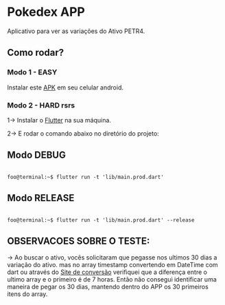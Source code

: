 # Pokedex APP

Aplicativo para ver as variações do Ativo PETR4.

## Como rodar?
### Modo 1 - EASY

Instalar este <a href="https://github.com/vitoriassia/variacao-do-ativo/blob/master/assets/app/app.apk">APK</a>  em seu celular android.

### Modo 2 - HARD rsrs 
 1-> Instalar o <a href="https://flutter.dev/docs/get-started/install">Flutter</a> na sua máquina.

 2-> E rodar o comando abaixo no diretório do projeto:
 
 ## Modo DEBUG
 ```console

foo@terminal:~$ flutter run -t 'lib/main.prod.dart'

```
## Modo RELEASE
```console

foo@terminal:~$ flutter run -t 'lib/main.prod.dart' --release

```


## OBSERVACOES SOBRE O TESTE:

 -> Ao buscar o ativo, vocês solicitaram que pegasse nos ultimos 30 dias a variação do ativo.
    mas no array timestamp convertendo em DateTime com dart ou através do  <a href="https://www.epochconverter.com/">Site de conversão</a> 
    verifiquei que a diferença entre o ultimo array e o primeiro é de 7 horas. Então não consegui identificar uma maneira de pegar os
    30 dias, mantendo dentro do APP os 30 primeiros itens do array.
    
